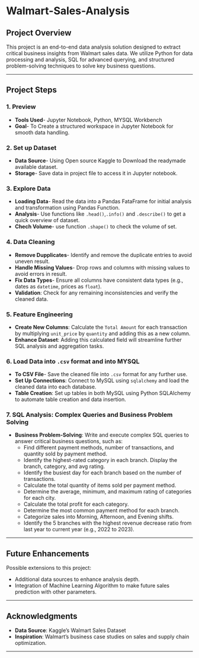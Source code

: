 # Walmart-Sales-Analysis


## Project Overview

This project is an end-to-end data analysis solution designed to extract critical business insights from Walmart sales data. We utilize Python for data processing and analysis, SQL for advanced querying, and structured problem-solving techniques to solve key business questions.

---
## Project Steps

### 1. Preview
  - **Tools Used**- Jupyter Notebook, Python, MYSQL Workbench
  - **Goal**- To Create a structured workspace in Jupyter Notebook for smooth data handling.

### 2. Set up Dataset
  - **Data Source**- Using Open source Kaggle to Download the readymade available dataset.
  - **Storage**- Save data in project file to access it in Jupyter notebook.

### 3. Explore Data
- **Loading Data**- Read the data into a Pandas FataFrame for initial analysis and transformation using Pandas Function.
- **Analysis**- Use functions like `.head()`,`.info()` and `.describe()` to get a quick overview of dataset.
- **Chech Volume**- use function `.shape()` to check the volume of set.

### 4. Data Cleaning
  - **Remove Dupplicates**- Identify and remove the duplicate entries to avoid uneven result.
  - **Handle Missing Values**- Drop rows and columns with missing values to avoid errors in result.
  - **Fix Data Types**- Ensure all columns have consistent data types (e.g., dates as `datetime`, prices as `float`).
  - **Validation**: Check for any remaining inconsistencies and verify the cleaned data.

### 5. Feature Engineering
   - **Create New Columns**: Calculate the `Total Amount` for each transaction by multiplying `unit_price` by `quantity` and adding this as a new column.
   - **Enhance Dataset**: Adding this calculated field will streamline further SQL analysis and aggregation tasks.

### 6. Load Data into `.csv` format and into MYSQL
  - **To CSV File**- Save the cleaned file into `.csv` format for any further use.
  - **Set Up Connections**: Connect to MySQL using `sqlalchemy` and load the cleaned data into each database.
  - **Table Creation**: Set up tables in both MySQL using Python SQLAlchemy to automate table creation and data insertion.

### 7. SQL Analysis: Complex Queries and Business Problem Solving
  - **Business Problem-Solving**: Write and execute complex SQL queries to answer critical business questions, such as:
    - Find different payment methods, number of transactions, and quantity sold by payment method.
    - Identify the highest-rated category in each branch. Display the branch, category, and avg rating.
    - Identify the busiest day for each branch based on the number of transactions.
    - Calculate the total quantity of items sold per payment method.
    - Determine the average, minimum, and maximum rating of categories for each city.
    - Calculate the total profit for each category.
    - Determine the most common payment method for each branch.
    - Categorize sales into Morning, Afternoon, and Evening shifts.
    - Identify the 5 branches with the highest revenue decrease ratio from last year to current year (e.g., 2022 to 2023).
    


---
## Future Enhancements

Possible extensions to this project:
- Additional data sources to enhance analysis depth.
- Integration of Machine Learning Algorithm to make future sales prediction with other parameters.
---

## Acknowledgments

- **Data Source**: Kaggle’s Walmart Sales Dataset
- **Inspiration**: Walmart’s business case studies on sales and supply chain optimization.
---
